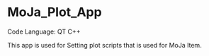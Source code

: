 # MoJa_Plot_App

Code Language: QT C++

This app is used for Setting plot scripts that is  used for MoJa Item.
